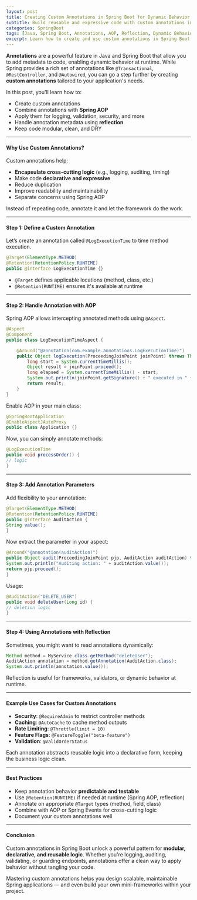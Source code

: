 ```yaml
---
layout: post
title: Creating Custom Annotations in Spring Boot for Dynamic Behavior
subtitle: Build reusable and expressive code with custom annotations in Spring Boot
categories: SpringBoot
tags: [Java, Spring Boot, Annotations, AOP, Reflection, Dynamic Behavior, Custom Logic]
excerpt: Learn how to create and use custom annotations in Spring Boot to add dynamic behavior, enforce cross-cutting concerns, and simplify reusable business logic using AOP and reflection.
---
```

**Annotations** are a powerful feature in Java and Spring Boot that allow you to add metadata to code, enabling dynamic behavior at runtime. While Spring provides a rich set of annotations like `@Transactional`, `@RestController`, and `@Autowired`, you can go a step further by creating **custom annotations** tailored to your application's needs.

In this post, you'll learn how to:
- Create custom annotations
- Combine annotations with **Spring AOP**
- Apply them for logging, validation, security, and more
- Handle annotation metadata using **reflection**
- Keep code modular, clean, and DRY

---

#### Why Use Custom Annotations?

Custom annotations help:
- **Encapsulate cross-cutting logic** (e.g., logging, auditing, timing)
- Make code **declarative and expressive**
- Reduce duplication
- Improve readability and maintainability
- Separate concerns using Spring AOP

Instead of repeating code, annotate it and let the framework do the work.

---

#### Step 1: Define a Custom Annotation

Let’s create an annotation called `@LogExecutionTime` to time method execution.

```java
@Target(ElementType.METHOD)
@Retention(RetentionPolicy.RUNTIME)
public @interface LogExecutionTime {}
```

- `@Target` defines applicable locations (method, class, etc.)
- `@Retention(RUNTIME)` ensures it's available at runtime

---

#### Step 2: Handle Annotation with AOP

Spring AOP allows intercepting annotated methods using `@Aspect`.

```java
@Aspect
@Component
public class LogExecutionTimeAspect {

    @Around("@annotation(com.example.annotations.LogExecutionTime)")
    public Object logExecution(ProceedingJoinPoint joinPoint) throws Throwable {
        long start = System.currentTimeMillis();
        Object result = joinPoint.proceed();
        long elapsed = System.currentTimeMillis() - start;
        System.out.println(joinPoint.getSignature() + " executed in " + elapsed + "ms");
        return result;
    }
}
```

Enable AOP in your main class:

```java
@SpringBootApplication
@EnableAspectJAutoProxy
public class Application {}
```

Now, you can simply annotate methods:

```java
@LogExecutionTime
public void processOrder() {
// logic
}
```

---

#### Step 3: Add Annotation Parameters

Add flexibility to your annotation:

```java
@Target(ElementType.METHOD)
@Retention(RetentionPolicy.RUNTIME)
public @interface AuditAction {
String value();
}
```

Now extract the parameter in your aspect:

```java
@Around("@annotation(auditAction)")
public Object audit(ProceedingJoinPoint pjp, AuditAction auditAction) throws Throwable {
System.out.println("Auditing action: " + auditAction.value());
return pjp.proceed();
}
```

Usage:

```java
@AuditAction("DELETE_USER")
public void deleteUser(Long id) {
// deletion logic
}
```

---

#### Step 4: Using Annotations with Reflection

Sometimes, you might want to read annotations dynamically:

```java
Method method = MyService.class.getMethod("deleteUser");
AuditAction annotation = method.getAnnotation(AuditAction.class);
System.out.println(annotation.value());
```

Reflection is useful for frameworks, validators, or dynamic behavior at runtime.

---

#### Example Use Cases for Custom Annotations

- **Security**: `@RequireAdmin` to restrict controller methods
- **Caching**: `@AutoCache` to cache method outputs
- **Rate Limiting**: `@Throttle(limit = 10)`
- **Feature Flags**: `@FeatureToggle("beta-feature")`
- **Validation**: `@ValidOrderStatus`

Each annotation abstracts reusable logic into a declarative form, keeping the business logic clean.

---

#### Best Practices

- Keep annotation behavior **predictable and testable**
- Use `@Retention(RUNTIME)` if needed at runtime (Spring AOP, reflection)
- Annotate on appropriate `@Target` types (method, field, class)
- Combine with AOP or Spring Events for cross-cutting logic
- Document your custom annotations well

---

#### Conclusion

Custom annotations in Spring Boot unlock a powerful pattern for **modular, declarative, and reusable logic**. Whether you're logging, auditing, validating, or guarding endpoints, annotations offer a clean way to apply behavior without tangling your code.

Mastering custom annotations helps you design scalable, maintainable Spring applications — and even build your own mini-frameworks within your project.
